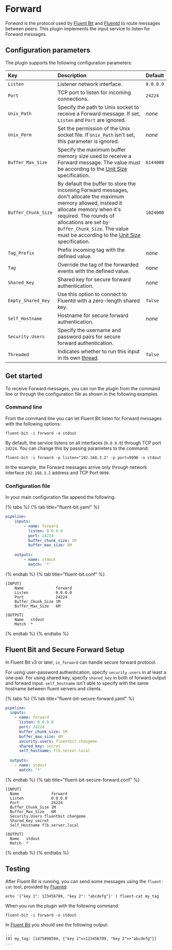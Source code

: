 # Forward

_Forward_ is the protocol used by [Fluent Bit](http://fluentbit.io) and [Fluentd](http://www.fluentd.org) to route messages between peers.
This plugin implements the input service to listen for Forward messages.

## Configuration parameters

The plugin supports the following configuration parameters:

| Key                 | Description                                                                                                                                                                                                                                                                                                                                | Default   |
|:--------------------|:-------------------------------------------------------------------------------------------------------------------------------------------------------------------------------------------------------------------------------------------------------------------------------------------------------------------------------------------|:----------|
| `Listen`            | Listener network interface.                                                                                                                                                                                                                                                                                                                | `0.0.0.0` |
| `Port`              | TCP port to listen for incoming connections.                                                                                                                                                                                                                                                                                               | `24224`   |
| `Unix_Path`         | Specify the path to Unix socket to receive a Forward message. If set, `Listen` and `Port` are ignored.                                                                                                                                                                                                                                     | _none_    |
| `Unix_Perm`         | Set the permission of the Unix socket file. If `Unix_Path` isn't set, this parameter is ignored.                                                                                                                                                                                                                                           | _none_    |
| `Buffer_Max_Size`   | Specify the maximum buffer memory size used to receive a Forward message. The value must be according to the [Unit Size](../../administration/configuring-fluent-bit/unit-sizes.md) specification.                                                                                                                                         | `6144000` |
| `Buffer_Chunk_Size` | By default the buffer to store the incoming Forward messages, don't allocate the maximum memory allowed, instead it allocate memory when it's required. The rounds of allocations are set by `Buffer_Chunk_Size`. The value must be according to the [Unit Size ](../../administration/configuring-fluent-bit/unit-sizes.md)specification. | `1024000` |
| `Tag_Prefix`        | Prefix incoming tag with the defined value.                                                                                                                                                                                                                                                                                                | _none_    |
| `Tag`               | Override the tag of the forwarded events with the defined value.                                                                                                                                                                                                                                                                           | _none_    |
| `Shared_Key`        | Shared key for secure forward authentication.                                                                                                                                                                                                                                                                                              | _none_    |
| `Empty_Shared_Key`  | Use this option to connect to Fluentd with a zero-length shared key.                                                                                                                                                                                                                                                                       | `false`   |
| `Self_Hostname`     | Hostname for secure forward authentication.                                                                                                                                                                                                                                                                                                | _none_    |
| `Security.Users`    | Specify the username and password pairs for secure forward authentication.                                                                                                                                                                                                                                                                 |           |
| `Threaded`          | Indicates whether to run this input in its own [thread](../../administration/multithreading.md#inputs).                                                                                                                                                                                                                                    | `false`   |

## Get started

To receive Forward messages, you can run the plugin from the command line or through the configuration file as shown in the following examples.

### Command line

From the command line you can let Fluent Bit listen for Forward messages with the following options:

```shell
fluent-bit -i forward -o stdout
```

By default, the service listens on all interfaces (`0.0.0.0`) through TCP port `24224`. You can change this by passing parameters to the command:

```shell
fluent-bit -i forward -p listen="192.168.3.2" -p port=9090 -o stdout
```

In the example, the Forward messages arrive only through network interface `192.168.3.2` address and TCP Port `9090`.

### Configuration file

In your main configuration file append the following:

{% tabs %}
{% tab title="fluent-bit.yaml" %}

```yaml
pipeline:
    inputs:
        - name: forward
          listen: 0.0.0.0
          port: 24224
          buffer_chunk_size: 1M
          buffer_max_size: 6M
          
    outputs:
        - name: stdout
          match: '*'
```

{% endtab %}
{% tab title="fluent-bit.conf" %}

```text
[INPUT]
    Name              forward
    Listen            0.0.0.0
    Port              24224
    Buffer_Chunk_Size 1M
    Buffer_Max_Size   6M

[OUTPUT]
    Name   stdout
    Match  *
```

{% endtab %}
{% endtabs %}

## Fluent Bit and Secure Forward Setup

In Fluent Bit v3 or later, `in_forward` can handle secure forward protocol.

For using user-password authentication, specify `security.users` in at least a one-pair.
For using shared key, specify `shared_key` in both of forward output and forward input.
`self_hostname` isn't able to specify with the same hostname between fluent servers and clients.

{% tabs %}
{% tab title="fluent-bit-secure-forward.yaml" %}

```yaml
pipeline:
  inputs:
    - name: forward
      listen: 0.0.0.0
      port: 24224
      buffer_chunk_size: 1M
      buffer_max_size: 6M
      security.users: fluentbit changeme
      shared_key: secret
      self_hostname: flb.server.local
      
  outputs:
    - name: stdout
      match: '*'
```

{% endtab %}
{% tab title="fluent-bit-secure-forward.conf" %}

```text
[INPUT]
  Name              forward
  Listen            0.0.0.0
  Port              24224
  Buffer_Chunk_Size 1M
  Buffer_Max_Size   6M
  Security.Users fluentbit changeme
  Shared_Key secret
  Self_Hostname flb.server.local

[OUTPUT]
  Name   stdout
  Match  *
```

{% endtab %}
{% endtabs %}

## Testing

After Fluent Bit is running, you can send some messages using the `fluent-cat` tool, provided by [Fluentd](http://www.fluentd.org):

```shell
echo '{"key 1": 123456789, "key 2": "abcdefg"}' | fluent-cat my_tag
```

When you run the plugin with the following command:

```shell
fluent-bit -i forward -o stdout
```

In [Fluent Bit](http://fluentbit.io) you should see the following output:

```text
...
[0] my_tag: [1475898594, {"key 1"=>123456789, "key 2"=>"abcdefg"}]
...
```